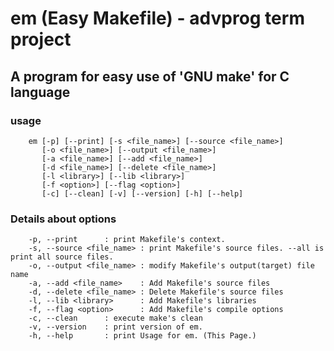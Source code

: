# em (Easy Makefile)  - advprog term project

## A program for easy use of 'GNU make' for C language

### usage
        em [-p] [--print] [-s <file_name>] [--source <file_name>]
           [-o <file_name>] [--output <file_name>]
           [-a <file_name>] [--add <file_name>]
           [-d <file_name>] [--delete <file_name>]
           [-l <library>] [--lib <library>]
           [-f <option>] [--flag <option>]
           [-c] [--clean] [-v] [--version] [-h] [--help]

### Details about options
        -p, --print      : print Makefile's context.
        -s, --source <file_name> : print Makefile's source files. --all is print all source files.
        -o, --output <file_name> : modify Makefile's output(target) file name
        -a, --add <file_name>    : Add Makefile's source files
        -d, --delete <file_name> : Delete Makefile's source files
        -l, --lib <library>      : Add Makefile's libraries
        -f, --flag <option>      : Add Makefile's compile options
        -c, --clean      : execute make's clean
        -v, --version    : print version of em.
        -h, --help       : print Usage for em. (This Page.)
